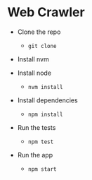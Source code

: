 # Web Crawler

- Clone the repo
    - ```git clone```

- Install nvm

- Install node
    - ```nvm install```

- Install dependencies
    - ```npm install```

- Run the tests
    - ```npm test```

- Run the app
    - ```npm start```

